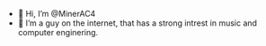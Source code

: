 - 👋 Hi, I’m @MinerAC4
- 👀 I’m a guy on the internet, that has a strong intrest in music and computer enginering.

